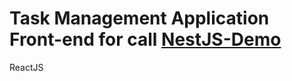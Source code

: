 # Task Management Application Front-end for call <a href="https://github.com/thanhmu/nestjs-demo" target="_blank">NestJS-Demo</a>
ReactJS 
